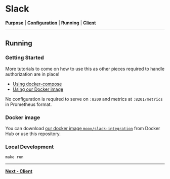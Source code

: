 <!-- generated-from:19db8951ce6878c602c103cb34902852d2af88b974b70fa7adc4612691fe2fd6 DO NOT REMOVE, DO UPDATE -->
# Slack
**[Purpose](README.md)** | **[Configuration](CONFIGURATION.md)** | **Running** | **[Client](../pkg/client/README.md)**

--- 

## Running

### Getting Started

More tutorials to come on how to use this as other pieces required to handle authorization are in place!

- [Using docker-compose](#local-development)
- [Using our Docker image](#docker-image)

No configuration is required to serve on `:8200` and metrics at `:8201/metrics` in Prometheus format.

### Docker image

You can download [our docker image `moov/slack-integration`](https://hub.docker.com/r/moov/slack-integration/) from Docker Hub or use this repository. 

### Local Development

```
make run
```

---
**[Next - Client](../pkg/client/README.md)**